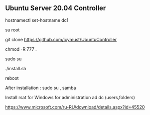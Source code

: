 ## Ubuntu Server 20.04 Controller
hostnamectl set-hostname dc1

su root

git clone https://github.com/icymust/UbuntuController

chmod -R 777 . 

sudo su

./install.sh

reboot

After installation : sudo su , samba

Install rsat for Windows for administration ad dc (users,folders) 

https://www.microsoft.com/ru-RU/download/details.aspx?id=45520
